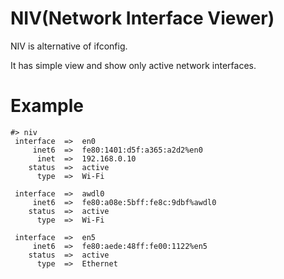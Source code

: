 # NIV(Network Interface Viewer)
NIV is alternative of ifconfig.

It has simple view and show only active network interfaces.

# Example
```
#> niv
 interface  =>  en0
     inet6  =>  fe80:1401:d5f:a365:a2d2%en0
      inet  =>  192.168.0.10
    status  =>  active
      type  =>  Wi-Fi

 interface  =>  awdl0
     inet6  =>  fe80:a08e:5bff:fe8c:9dbf%awdl0
    status  =>  active
      type  =>  Wi-Fi

 interface  =>  en5
     inet6  =>  fe80:aede:48ff:fe00:1122%en5
    status  =>  active
      type  =>  Ethernet

```


